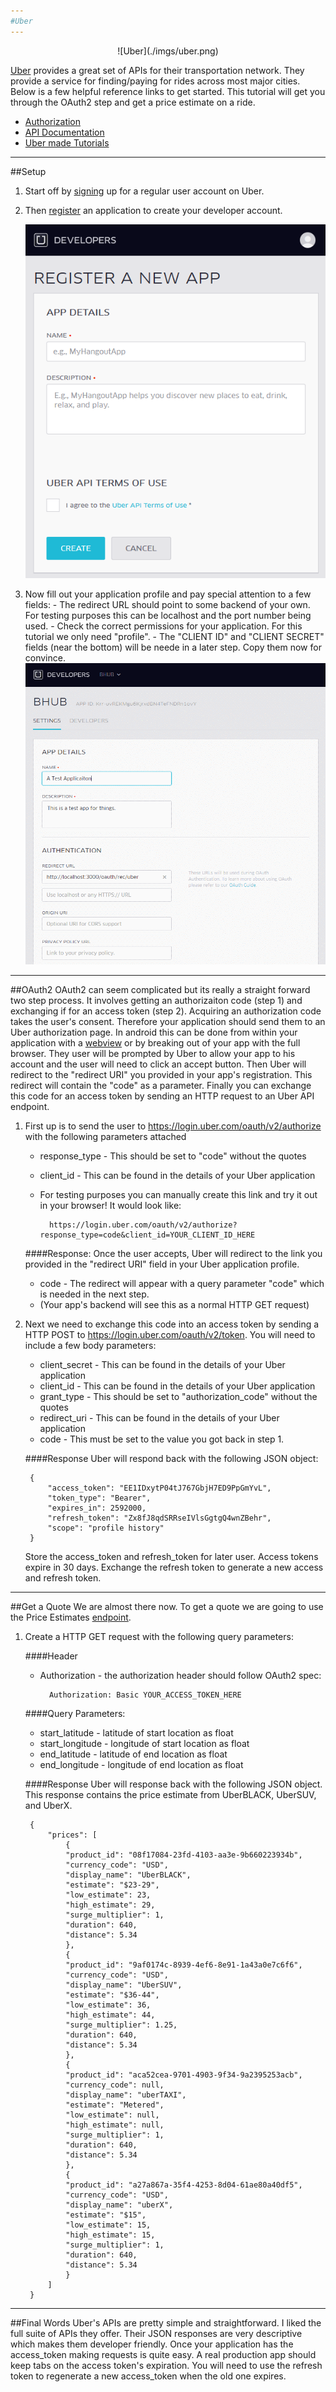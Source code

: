 ```yaml
---
#Uber
---
```


<center>
![Uber](./imgs/uber.png)
</center>

[Uber](https://www.uber.com/) provides a great set of APIs for their transportation network. 
They provide a service for finding/paying for rides across most major cities.
Below is a few helpful reference links to get started. 
This tutorial will get you through the OAuth2 step and get a price estimate on a ride.

- [Authorization](https://developer.uber.com/v1/auth/)
- [API Documentation](https://developer.uber.com/v1/endpoints/)
- [Uber made Tutorials](https://developer.uber.com/v1/tutorials/)



---
##Setup
1. Start off by [signing](https://login.uber.com/login) up for a regular user account on Uber.
2. Then [register](https://developer.uber.com/dashboard) an application to create your developer account.

	![register](./imgs/register.png)

3. Now fill out your application profile and pay special attention to a few fields:
		- The redirect URL should point to some backend of your own. For testing purposes this can be localhost and the port number being used.
		- Check the correct permissions for your application.  For this tutorial we only need "profile".
		- The "CLIENT ID" and "CLIENT SECRET" fields (near the bottom) will be neede in a later step.  Copy them now for convince.
![app](./imgs/app.png)
---
##OAuth2 
OAuth2 can seem complicated but its really a straight forward two step process. 
It involves getting an authorizaiton code (step 1) and exchanging if for an access token (step 2).
Acquiring an authorization code takes the user's consent. 
Therefore your application should send them to an Uber authorization page.
In android this can be done from within your application with a [webview](http://developer.android.com/reference/android/webkit/WebView.html) or by breaking out of your app with the full browser.
They user will be prompted by Uber to allow your app to his account and the user will need to click an accept button.
Then Uber will redirect to the "redirect URI" you provided in your app's registration.
This redirect will contain the "code" as a parameter.
Finally you can exchange this code for an access token by sending an HTTP request to an Uber API endpoint.
 
1. First up is to send the user to https://login.uber.com/oauth/v2/authorize with the following parameters attached
	- response_type - This should be set to "code" without the quotes
	- client_id	- This can be found in the details of your Uber application
	- For testing purposes you can manually create this link and try it out in your browser!  It would look like:
	
			https://login.uber.com/oauth/v2/authorize?response_type=code&client_id=YOUR_CLIENT_ID_HERE

	####Response: 
	Once the user accepts, Uber will redirect to the link you provided in the "redirect URI" field in your Uber application profile.
	- code - The redirect will appear with a query parameter "code" which is needed in the next step.
	- (Your app's backend will see this as a normal HTTP GET request)
	
2. Next we need to exchange this code into an access token by sending a HTTP POST to https://login.uber.com/oauth/v2/token. 
You will need to include a few body parameters:
	- client_secret - This can be found in the details of your Uber application
	- client_id - This can be found in the details of your Uber application
	- grant_type - This should be set to "authorization_code" without the quotes
	- redirect_uri - This can be found in the details of your Uber application
	- code - This must be set to the value you got back in step 1.
	
	####Response
	Uber will respond back with the following JSON object:
	
		{
			"access_token": "EE1IDxytP04tJ767GbjH7ED9PpGmYvL",
			"token_type": "Bearer",
			"expires_in": 2592000,
			"refresh_token": "Zx8fJ8qdSRRseIVlsGgtgQ4wnZBehr",
			"scope": "profile history"
		}

	Store the access_token and refresh_token for later user. 
	Access tokens expire in 30 days.
	Exchange the refresh token to generate a new access and refresh token.
	
---
##Get a Quote
We are almost there now.
To get a quote we are going to use the Price Estimates [endpoint](https://developer.uber.com/v1/endpoints/).

1. Create a HTTP GET request with the following query parameters:
	
	####Header
	- Authorization - the authorization header should follow OAuth2 spec:
	
			Authorization: Basic YOUR_ACCESS_TOKEN_HERE
	
	####Query Parameters:
	- start_latitude - latitude of start location as float
	- start_longitude - longitude of start location as float
	- end_latitude - latitude of end location as float
	- end_longitude - longitude of end location as float
	
	####Response
	Uber will response back with the following JSON object. 
	This response contains the price estimate from UberBLACK, UberSUV, and UberX.
	
	
		{
			"prices": [
				{
				"product_id": "08f17084-23fd-4103-aa3e-9b660223934b",
				"currency_code": "USD",
				"display_name": "UberBLACK",
				"estimate": "$23-29",
				"low_estimate": 23,
				"high_estimate": 29,
				"surge_multiplier": 1,
				"duration": 640,
				"distance": 5.34
				},
				{
				"product_id": "9af0174c-8939-4ef6-8e91-1a43a0e7c6f6",
				"currency_code": "USD",
				"display_name": "UberSUV",
				"estimate": "$36-44",
				"low_estimate": 36,
				"high_estimate": 44,
				"surge_multiplier": 1.25,
				"duration": 640,
				"distance": 5.34
				},
				{
				"product_id": "aca52cea-9701-4903-9f34-9a2395253acb",
				"currency_code": null,
				"display_name": "uberTAXI",
				"estimate": "Metered",
				"low_estimate": null,
				"high_estimate": null,
				"surge_multiplier": 1,
				"duration": 640,
				"distance": 5.34
				},
				{
				"product_id": "a27a867a-35f4-4253-8d04-61ae80a40df5",
				"currency_code": "USD",
				"display_name": "uberX",
				"estimate": "$15",
				"low_estimate": 15,
				"high_estimate": 15,
				"surge_multiplier": 1,
				"duration": 640,
				"distance": 5.34
				}
			]
		}
---
##Final Words
Uber's APIs are pretty simple and straightforward.
I liked the full suite of APIs they offer.
Their JSON responses are very descriptive which makes them developer friendly. 
Once your application has the access_token making requests is quite easy.
A real production app should keep tabs on the access token's expiration.
You will need to use the refresh token to regenerate a new access_token when the old one expires.

